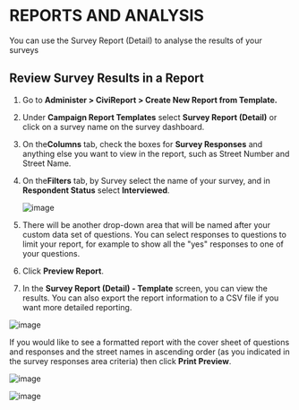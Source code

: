 # REPORTS AND ANALYSIS

You can use the Survey Report (Detail) to analyse the results of your
surveys

## Review Survey Results in a Report

1.  Go to **Administer > CiviReport > Create New Report from
    Template.**
2.  Under **Campaign Report Templates** select **Survey Report
    (Detail)** or click on a survey name on the survey dashboard. 
3.  On the**Columns** tab, check the boxes for **Survey Responses** and
    anything else you want to view in the report, such as Street Number
    and Street Name.
4.  On the**Filters** tab, by Survey select the name of your survey, and
    in **Respondent Status** select **Interviewed**.

    ![image](/img/survey%20set%20filters.jpg)

5.  There will be another drop-down area that will be named after your
    custom data set of questions. You can select responses to questions
    to limit your report, for example to show all the "yes" responses to
    one of your questions.
6.  Click **Preview Report**.
7.  In the **Survey Report (Detail) - Template** screen, you can view
    the results. You can also export the report information to a CSV
    file if you want more detailed reporting.

![image](/img/survey%20report%20detail.jpg)

If you would like to see a formatted report with the cover sheet of
questions and responses and the street names in ascending order (as you
indicated in the survey responses area criteria) then click **Print
Preview**.

![image](/img/survey%20report%20cover.jpg)

![image](/img/survey%20report%20p2.jpg) 

